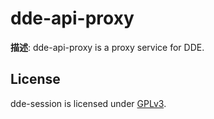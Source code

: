 # dde-api-proxy

**描述**:
dde-api-proxy is a proxy service for DDE.

## License

dde-session is licensed under [GPLv3](LICENSE).

